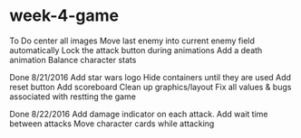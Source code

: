 # week-4-game

To Do
center all images
Move last enemy into current enemy field automatically
Lock the attack button during animations
Add a death animation
Balance character stats


Done 8/21/2016
Add star wars logo
Hide containers until they are used
Add reset button
Add scoreboard
Clean up graphics/layout
Fix all values & bugs associated with restting the game

Done 8/22/2016
Add damage indicator on each attack. 
Add wait time between attacks
Move character cards while attacking